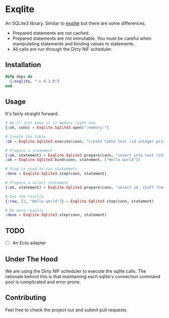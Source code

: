 # Exqlite

An SQLite3 library. Similar to [esqlite][1] but there are some differences.

  * Prepared statements are not cached.
  * Prepared statements are not immutable. You must be careful when manipulating
    statements and binding values to statements.
  * All calls are run through the Dirty NIF scheduler.

## Installation

```elixir
defp deps do
  {:exqlite, "~> 0.1.0"}
end
```

## Usage

It's fairly straight forward.

```elixir
# We'll just keep it in memory right now
{:ok, conn} = Exqlite.Sqlite3.open(":memory:")

# Create the table
:ok = Exqlite.Sqlite3.execute(conn, "create table test (id integer primary key, stuff text)");

# Prepare a statement
{:ok, statement} = Exqlite.Sqlite3.prepare(conn, "insert into test (stuff) values (?1)")
:ok = Exqlite.Sqlite3.bind(conn, statement, ["Hello world"])

# Step is used to run statements
:done = Exqlite.Sqlite3.step(conn, statement)

# Prepare a select statement
{:ok, statement} = Exqlite.Sqlite3.prepare(conn, "select id, stuff from test");

# Get the results
{:row, [1, "Hello world"]} = Exqlite.Sqlite3.step(conn, statement)

# No more results
:done = Exqlite.Sqlite3.step(conn, statement)
```

## TODO

- [ ] An Ecto adapter

## Under The Hood

We are using the Dirty NIF scheduler to execute the sqlite calls. The rationale
behind this is that maintaining each sqlite's connection command pool is
complicated and error prone.

## Contributing

Feel free to check the project out and submit pull requests.

[1]: <https://github.com/mmzeeman/esqlite>
